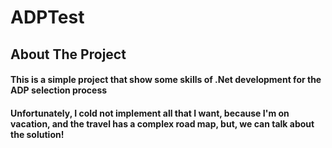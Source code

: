 # ADPTest

<!-- ABOUT THE PROJECT -->
## About The Project

<p align="center">
 <h4> This is a simple project that show some skills of .Net development for the ADP selection process </h4>
 <h4> Unfortunately, I cold not implement all that I want, because I'm on vacation, and the travel has a complex road map, but, we can talk about the solution! </h4>
</p>

